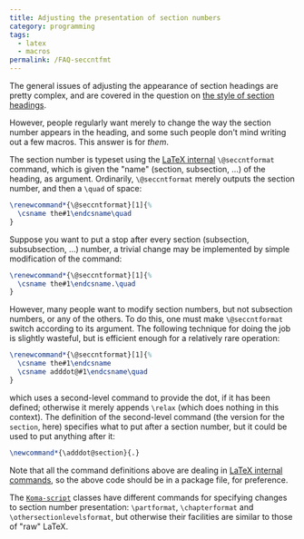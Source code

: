 ```yaml
---
title: Adjusting the presentation of section numbers
category: programming
tags:
  - latex
  - macros
permalink: /FAQ-seccntfmt
---
```


The general issues of adjusting the appearance of section headings are
pretty complex, and are covered in 
the question on
[the style of section headings](FAQ-secthead).

However, people regularly want merely to change the way the section
number appears in the heading, and some such people don't mind writing
out a few macros.  This answer is for _them_.

The section number is typeset using the
  [LaTeX internal](FAQ-atsigns)
`\@seccntformat` command, which is given the "name" (section,
subsection, &hellip;) of the heading, as argument.  Ordinarily,
`\@seccntformat` 
merely outputs the section number, and then a `\quad` of space:
<!-- {% raw %} -->
```latex
\renewcommand*{\@seccntformat}[1]{%
  \csname the#1\endcsname\quad
}
```
<!-- {% endraw %} -->
Suppose you want to put a stop after every section (subsection,
subsubsection, &hellip;) number, a trivial change may be implemented by
simple modification of the command:
<!-- {% raw %} -->
```latex
\renewcommand*{\@seccntformat}[1]{%
  \csname the#1\endcsname.\quad
}
```
<!-- {% endraw %} -->
However, many people want to modify section numbers, but not
subsection numbers, or any of the others.  To do this, one must make
`\@seccntformat` switch according to its argument.  The following
technique for doing the job is slightly wasteful, but is efficient
enough for a relatively rare operation:
<!-- {% raw %} -->
```latex
\renewcommand*{\@seccntformat}[1]{%
  \csname the#1\endcsname
  \csname adddot@#1\endcsname\quad
}
```
<!-- {% endraw %} -->
which uses a second-level command to provide the dot, if it has been
defined; otherwise it merely appends `\relax` (which does nothing
in this context).  The definition of the second-level command (the
version for the `section`, here) specifies what to put after a
section number, but it could be used to put anything after it:
```latex
\newcommand*{\adddot@section}{.}
```
Note that all the command definitions above are dealing in
[LaTeX internal commands](FAQ-atsigns), so the above
code should be in a package file, for preference.

The [`Koma-script`](https://ctan.org/pkg/Koma-script) classes have different commands for specifying
changes to section number presentation: `\partformat`,
`\chapterformat` and `\othersectionlevelsformat`, but otherwise
their facilities are similar to those of "raw" LaTeX.

